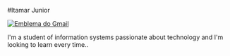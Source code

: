#Itamar Junior 

[![ Emblema do Gmail ](https://img.shields.io/badge/-cdajuniorf@gmail.com-00875f?style=flat-square&logo=Gmail&logoColor=white&link=mailto:cdajuniorf@gmail.com)](mailto:cdajuniorf@gmail.com)

I'm a student of information systems passionate about technology and I'm looking to learn every time..



